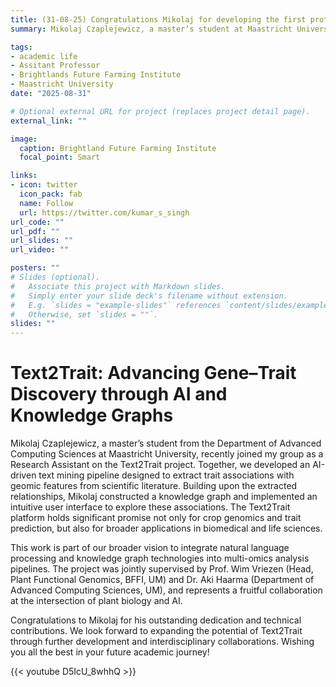 ```yaml
---
title: (31-08-25) Congratulations Mikolaj for developing the first prototype of Text2Trait  
summary: Mikolaj Czaplejewicz, a master’s student at Maastricht University, contributed to the Text2Trait project as a Research Assistant, where he developed an AI-based text mining tool, a knowledge graph, and a user interface to extract and explore plant trait associations with genomic features. This work bridges computational sciences and plant biology and opens new avenues for applications in crop science and beyond. 

tags:
- academic life
- Assitant Professor
- Brightlands Future Farming Institute
- Maastricht University
date: "2025-08-31"

# Optional external URL for project (replaces project detail page).
external_link: ""

image:
  caption: Brightland Future Farming Institute
  focal_point: Smart

links:
- icon: twitter
  icon_pack: fab
  name: Follow
  url: https://twitter.com/kumar_s_singh
url_code: ""
url_pdf: ""
url_slides: ""
url_video: ""

posters: ""
# Slides (optional).
#   Associate this project with Markdown slides.
#   Simply enter your slide deck's filename without extension.
#   E.g. `slides = "example-slides"` references `content/slides/example-slides.md`.
#   Otherwise, set `slides = ""`.
slides: ""
---
```

# Text2Trait: Advancing Gene–Trait Discovery through AI and Knowledge Graphs

Mikolaj Czaplejewicz, a master’s student from the Department of Advanced Computing Sciences at Maastricht University, recently joined my group as a Research Assistant on the Text2Trait project. Together, we developed an AI-driven text mining pipeline designed to extract trait associations with geomic features from scientific literature. Building upon the extracted relationships, Mikolaj constructed a knowledge graph and implemented an intuitive user interface to explore these associations. The Text2Trait platform holds significant promise not only for crop genomics and trait prediction, but also for broader applications in biomedical and life sciences.

This work is part of our broader vision to integrate natural language processing and knowledge graph technologies into multi-omics analysis pipelines. The project was jointly supervised by Prof. Wim Vriezen (Head, Plant Functional Genomics, BFFI, UM) and Dr. Aki Haarma (Department of Advanced Computing Sciences, UM), and represents a fruitful collaboration at the intersection of plant biology and AI.

Congratulations to Mikolaj for his outstanding dedication and technical contributions. We look forward to expanding the potential of Text2Trait through further development and interdisciplinary collaborations. Wishing you all the best in your future academic journey!


{{< youtube D5IcU_8whhQ >}}

